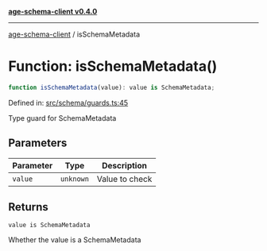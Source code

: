 [**age-schema-client v0.4.0**](../index.md)

***

[age-schema-client](../index.md) / isSchemaMetadata

# Function: isSchemaMetadata()

```ts
function isSchemaMetadata(value): value is SchemaMetadata;
```

Defined in: [src/schema/guards.ts:45](https://github.com/standardbeagle/ageSchemaClient/blob/main/src/schema/guards.ts#L45)

Type guard for SchemaMetadata

## Parameters

| Parameter | Type | Description |
| ------ | ------ | ------ |
| `value` | `unknown` | Value to check |

## Returns

`value is SchemaMetadata`

Whether the value is a SchemaMetadata
